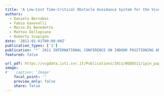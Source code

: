 ```yaml
---
title: 'A Low-Cost Time-Critical Obstacle Avoidance System for the Visually Impaired'
authors:
  - Daniele Bernabei
  - Fabio Ganovelli
  - Marco Di Benedetto
  - Matteo Dellepiane
  - Roberto Scopigno
date: '2011-01-01T00:00:00Z'
publication_types: ['1']
publication: '*˜ 2011 INTERNATIONAL CONFERENCE ON INDOOR POSITIONING AND INDOOR NAVIGATION (IPIN), 21-23 SEPTEMBER 2011, GUIMARAES, PORTUGAL*'
featured: false

url_pdf: https://vcgdata.isti.cnr.it/Publications/2011/BGDDS11/ipin_paper64_cameraready.pdf_noIEECR.pdf
image:
#    caption: 'Image'
    focal_point: ''
    preview_only: false
    share: false
---
```

